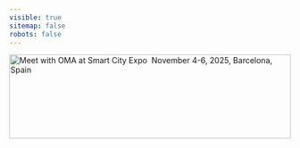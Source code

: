 ```yaml
---
visible: true
sitemap: false
robots: false
---
```


<div class="hs-cta-embed hs-cta-simple-placeholder hs-cta-embed-196444094615"
  style="max-width:100%; max-height:100%; width:1200px;height:151px" data-hubspot-wrapper-cta-id="196444094615">
  <a href="https://cta-service-cms2.hubspot.com/web-interactives/public/v1/track/redirect?encryptedPayload=AVxigLKOpuBMNZffIQnD1V8URWVJUCRuPy3peZjixU9TGNZvz%2FukUvmOIZOAxqqW8cKIPXF7gwa7%2Bpr4vQ16b9AcTG4txuRW5umeUY7LYlm6ocoCmsPp4r3uKuNevQPBSp30lfGJb0tk7bluVj1rUUSL8Ju1aeLYu0%2FU7qGkG3hA3%2B8G%2ByQqGcfGlFnv6jG%2B8y9zccglmV8x9cAudGx9%2FR53%2B%2BSz0mW0z4E0&webInteractiveContentId=196444094615&portalId=21247113" target="_blank" rel="noopener" crossorigin="anonymous">
    <img alt="Meet with OMA at Smart City Expo&nbsp; November 4-6, 2025, Barcelona, Spain &nbsp;" loading="lazy" src="https://no-cache.hubspot.com/cta/default/21247113/interactive-196444094615.png" style="height: 100%; width: 100%; object-fit: fill"
      onerror="this.style.display='none'" />
  </a>
</div>

